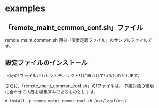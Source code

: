 # examples

## 「remote_maint_common_conf.sh」ファイル

remote_maint_common.sh 用の「変数定義ファイル」のサンプルファイルです。

## 設定ファイルのインストール

上記の1ファイルがカレントディレクトリに置かれているものとします。

さらに、「remote_maint_common_conf.sh」の1ファイルは、
作業対象の環境に合わせて内容を編集済みであるものとします。

    # install -p remote_maint_common_conf.sh /usr/local/etc/
